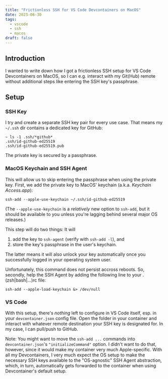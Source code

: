 ```yaml
---
title: "Frictionless SSH for VS Code Devcontainers on MacOS"
date: 2023-06-30
tags: 
  - vscode
  - ssh
  - macos
draft: false
---
```


## Introduction

I wanted to write down how I got a frictionless SSH setup for VS Code Devcontainers on MacOS, so I can e.g. interact with my Git(Hub) remote without additional steps like entering the SSH key's passphrase.

## Setup

### SSH Key

I try and create a separate SSH key pair for every use case. That means my `~/.ssh` dir contains a dedicated key for GitHub:

```shell
~ ls -1 .ssh/*github*
.ssh/id-github-ed25519
.ssh/id-github-ed25519.pub
```

The private key is secured by a passphrase.

### MacOS Keychain and SSH Agent

This will allow us to skip entering the passphrase when using the private key. First, we add the private key to MacOS' keychain (a.k.a. _Keychain Access.app_):

```shell
ssh-add --apple-use-keychain ~/.ssh/id-github-ed25519
```

(The `--apple-use-keychain` is a _relatively_ new option to `ssh-add`, but it should be available to you unless you're lagging behind several major OS releases.)

This step will do two things: It will 
1. add the key to `ssh-agent` (verify with `ssh-add -l`), and 
2. store the key's passphrase in the user's keychain.

The latter means it will also unlock your key automatically once you successfully logged in your operating system user.

Unfortunately, this command does not persist accross reboots. So, secondly, help the SSH Agent by adding the following line to your \.(zsh|bash|...)rc file:

```shell
ssh-add --apple-load-keychain &> /dev/null
```

### VS Code

With this setup, there's _nothing_ left to configure in VS Code itself, esp. in your `devcontainer.json` config file. Open the folder in your container and interact with whatever remote destination your SSH key is designated for. In my case, I can pull/push to GitHub.

Note: You might want to move the `ssh-add ...` commands into `devcontainer.json`'s `"initializeCommand"` option. I didn't want to do that, however, since it would make my container very much Apple-specific. With all my Devcontainers, I very much expect the OS setup to make the necessary SSH keys available to the "OS-agnostic" SSH Agent abstraction, which, in turn, automatically gets forwarded to the container when using Devcontainer's default setup.

